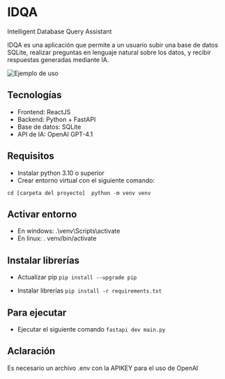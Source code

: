 # IDQA

Intelligent Database Query Assistant

IDQA es una aplicación que permite a un usuario subir una base de datos SQLite, realizar preguntas en lenguaje natural sobre los datos, y recibir respuestas generadas mediante IA.

![Ejemplo de uso](https://github.com/jbrussa/IDQA/tree/main/frontend/src/assets/gif-presentation.gif)

## Tecnologías

- Frontend: ReactJS
- Backend: Python + FastAPI
- Base de datos: SQLite
- API de IA: OpenAI GPT-4.1

## Requisitos

- Instalar python 3.10 o superior
- Crear entorno virtual con el siguiente comando:

`cd [carpeta del proyecto] 
python -m venv venv`

## Activar entorno

- En windows: .\venv\Scripts\activate
- En linux: . venv/bin/activate

## Instalar librerías

- Actualizar pip
  `pip install --upgrade pip`

- Instalar librerías
  `pip install -r requirements.txt`

## Para ejecutar

- Ejecutar el siguiente comando
  `fastapi dev main.py`

## Aclaración

Es necesario un archivo .env con la APIKEY para el uso de OpenAI
